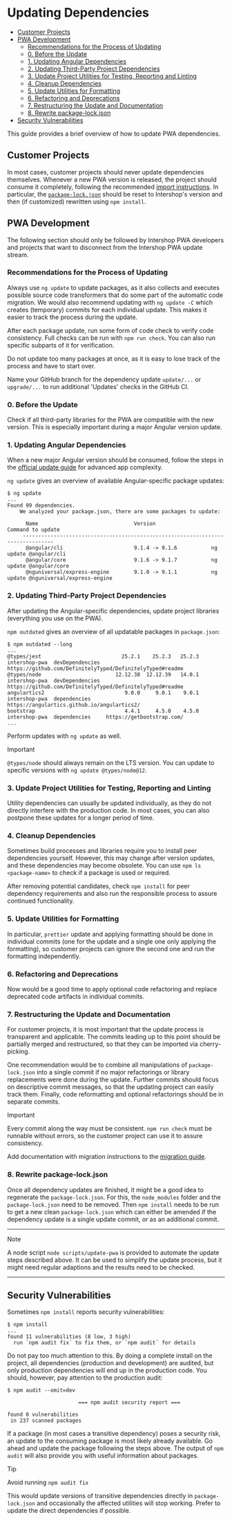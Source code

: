 <!--
kb_guide
kb_pwa
kb_everyone
kb_sync_latest_only
-->

# Updating Dependencies

- [Customer Projects](#customer-projects)
- [PWA Development](#pwa-development)
  - [Recommendations for the Process of Updating](#recommendations-for-the-process-of-updating)
  - [0. Before the Update](#0-before-the-update)
  - [1. Updating Angular Dependencies](#1-updating-angular-dependencies)
  - [2. Updating Third-Party Project Dependencies](#2-updating-third-party-project-dependencies)
  - [3. Update Project Utilities for Testing, Reporting and Linting](#3-update-project-utilities-for-testing-reporting-and-linting)
  - [4. Cleanup Dependencies](#4-cleanup-dependencies)
  - [5. Update Utilities for Formatting](#5-update-utilities-for-formatting)
  - [6. Refactoring and Deprecations](#6-refactoring-and-deprecations)
  - [7. Restructuring the Update and Documentation](#7-restructuring-the-update-and-documentation)
  - [8. Rewrite package-lock.json](#8-rewrite-package-lockjson)
- [Security Vulnerabilities](#security-vulnerabilities)

This guide provides a brief overview of how to update PWA dependencies.

## Customer Projects

In most cases, customer projects should never update dependencies themselves.
Whenever a new PWA version is released, the project should consume it completely, following the recommended [import instructions](./customizations.md#import-changes-from-new-release).
In particular, the [`package-lock.json`](./customizations.md#dependencies) should be reset to Intershop's version and then (if customized) rewritten using `npm install`.

## PWA Development

The following section should only be followed by Intershop PWA developers and projects that want to disconnect from the Intershop PWA update stream.

### Recommendations for the Process of Updating

Always use `ng update` to update packages, as it also collects and executes possible source code transformers that do some part of the automatic code migration.
We would also recommend updating with `ng update -C` which creates (temporary) commits for each individual update.
This makes it easier to track the process during the update.

After each package update, run some form of code check to verify code consistency.
Full checks can be run with `npm run check`.
You can also run specific subparts of it for verification.

Do not update too many packages at once, as it is easy to lose track of the process and have to start over.

Name your GitHub branch for the dependency update `update/...` or `upgrade/...` to run additional 'Updates' checks in the GitHub CI.

### 0. Before the Update

Check if all third-party libraries for the PWA are compatible with the new version.
This is especially important during a major Angular version update.

### 1. Updating Angular Dependencies

When a new major Angular version should be consumed, follow the steps in the [official update guide](https://update.angular.io) for advanced app complexity.

`ng update` gives an overview of available Angular-specific package updates:

```text
$ ng update
...
Found 99 dependencies.
    We analyzed your package.json, there are some packages to update:

      Name                               Version                  Command to update
     --------------------------------------------------------------------------------
      @angular/cli                       9.1.4 -> 9.1.6           ng update @angular/cli
      @angular/core                      9.1.6 -> 9.1.7           ng update @angular/core
      @nguniversal/express-engine        9.1.0 -> 9.1.1           ng update @nguniversal/express-engine
```

### 2. Updating Third-Party Project Dependencies

After updating the Angular-specific dependencies, update project libraries (everything you use on the PWA).

`npm outdated` gives an overview of all updatable packages in `package.json`:

```text
$ npm outdated --long
...
@types/jest                          25.2.1    25.2.3   25.2.3  intershop-pwa  devDependencies  https://github.com/DefinitelyTyped/DefinitelyTyped#readme
@types/node                        12.12.38  12.12.39   14.0.1  intershop-pwa  devDependencies  https://github.com/DefinitelyTyped/DefinitelyTyped#readme
angulartics2                          9.0.0     9.0.1    9.0.1  intershop-pwa  dependencies     https://angulartics.github.io/angulartics2/
bootstrap                             4.4.1     4.5.0    4.5.0  intershop-pwa  dependencies     https://getbootstrap.com/
...
```

Perform updates with `ng update` as well.

> [!IMPORTANT]
>
> `@types/node` should always remain on the LTS version.
> You can update to specific versions with `ng update @types/node@12`.

### 3. Update Project Utilities for Testing, Reporting and Linting

Utility dependencies can usually be updated individually, as they do not directly interfere with the production code.
In most cases, you can also postpone these updates for a longer period of time.

### 4. Cleanup Dependencies

Sometimes build processes and libraries require you to install peer dependencies yourself.
However, this may change after version updates, and these dependencies may become obsolete.
You can use `npm ls <package-name>` to check if a package is used or required.

After removing potential candidates, check `npm install` for peer dependency requirements and also run the responsible process to assure continued functionality.

### 5. Update Utilities for Formatting

In particular, `prettier` update and applying formatting should be done in individual commits (one for the update and a single one only applying the formatting), so customer projects can ignore the second one and run the formatting independently.

### 6. Refactoring and Deprecations

Now would be a good time to apply optional code refactoring and replace deprecated code artifacts in individual commits.

### 7. Restructuring the Update and Documentation

For customer projects, it is most important that the update process is transparent and applicable.
The commits leading up to this point should be partially merged and restructured, so that they can be imported via cherry-picking.

One recommendation would be to combine all manipulations of `package-lock.json` into a single commit if no major refactorings or library replacements were done during the update.
Further commits should focus on descriptive commit messages, so that the updating project can easily track them.
Finally, code reformatting and optional refactorings should be in separate commits.

> [!IMPORTANT]
> Every commit along the way must be consistent.
> `npm run check` must be runnable without errors, so the customer project can use it to assure consistency.

Add documentation with migration instructions to the [migration guide](./migrations.md).

### 8. Rewrite package-lock.json

Once all dependency updates are finished, it might be a good idea to regenerate the `package-lock.json`.
For this, the `node_modules` folder and the `package-lock.json` need to be removed.
Then `npm install` needs to be run to get a new clean `package-lock.json` which can either be amended if the dependency update is a single update commit, or as an additional commit.

---

> [!NOTE]
> A node script `node scripts/update-pwa` is provided to automate the update steps described above.
> It can be used to simplify the update process, but it might need regular adaptions and the results need to be checked.

---

## Security Vulnerabilities

Sometimes `npm install` reports security vulnerabilities:

```text
$ npm install
...
found 11 vulnerabilities (8 low, 3 high)
  run `npm audit fix` to fix them, or `npm audit` for details
```

Do not pay too much attention to this.
By doing a complete install on the project, all dependencies (production and development) are audited, but only production dependencies will end up in the production code.
You should, however, pay attention to the production audit:

```text
$ npm audit --omit=dev

                       === npm audit security report ===

found 0 vulnerabilities
 in 237 scanned packages
```

If a package (in most cases a transitive dependency) poses a security risk, an update to the consuming package is most likely already available.
Go ahead and update the package following the steps above.
The output of `npm audit` will also provide you with useful information about packages.

> [!TIP]
> Avoid running `npm audit fix`
>
> This would update versions of transitive dependencies directly in `package-lock.json` and occasionally the affected utilities will stop working.
> Prefer to update the direct dependencies if possible.
